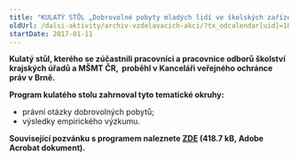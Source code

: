 ```yaml
---
title: "KULATÝ STŮL „Dobrovolné pobyty mladých lidí ve školských zařízeních pro výkon ústavní a ochranné výchovy“"
oldUrl: /dalsi-aktivity/archiv-vzdelavacich-akci/?tx_odcalendar[uid]=185&cHash=a7b631e7a16e8a0de5e4dbafe6a9303c
startDate: 2017-01-11
---
```


<p><strong>Kulatý stůl, kterého se zúčastnili pracovníci a pracovnice odborů školství krajských úřadů a MŠMT ČR,  proběhl v Kanceláři veřejného ochránce práv v Brně.</strong> </p>
<p></p>
<p><strong>Program kulatého stolu zahrnoval tyto tematické okruhy:</strong></p><ul><li>právní otázky dobrovolných pobytů;</li><li>výsledky empirického výzkumu.</li></ul><p><strong>Související pozvánku s programem naleznete <a href="/uploads-import/projekt_ESF/00_2017_SEMINARE/ARCHIV_2017/Kulate_stoly_archiv/01_11_Dobrovolne_pobyty_mladych_lidi_ve_skolskych_zarizenich_pro_vykon_ustavni_a_ochranne_vychovy_pozvanka.pdf" target="_blank">ZDE</a> (418.7 kB, Adobe Acrobat dokument).</strong></p>
